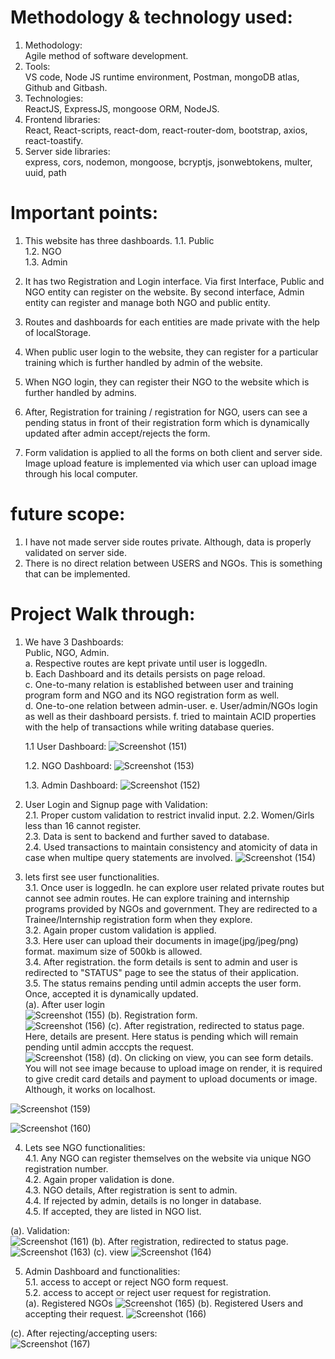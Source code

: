 # Methodology & technology used:  
1. Methodology:  
      Agile method of software development.  
3. Tools:  
      VS code, Node JS runtime environment, Postman, mongoDB atlas, Github and Gitbash.  
4. Technologies:  
      ReactJS, ExpressJS, mongoose ORM, NodeJS.  
5. Frontend libraries:  
      React, React-scripts, react-dom, react-router-dom, bootstrap, axios, react-toastify.  
6. Server side libraries:  
      express, cors, nodemon, mongoose, bcryptjs, jsonwebtokens, multer, uuid, path  


# Important points:
1. This website has three dashboards.
	1.1. Public  
	1.2. NGO  
	1.3. Admin  

2. It has two Registration and Login interface. Via first Interface, Public and NGO entity can register on the website. By second interface, Admin entity can register and manage both NGO and public entity.  
4. Routes and dashboards for each entities are made private with the help of localStorage.  
5. When public user login to the website, they can register for a particular training which is further handled by admin of the website.  
6. When NGO login, they can register their NGO to the website which is further handled by admins.  
7. After, Registration for training / registration for NGO, users can see a pending status in front of their registration form which is dynamically updated after admin accept/rejects the form.  
8. Form validation is applied to all the forms on both client and server side.
Image upload feature is implemented via which user can upload image through his local computer.  





# future scope: 
1. I have not made server side routes private. Although, data is properly validated on server side.
2. There is no direct relation between USERS and NGOs. This is something that can be implemented.



# Project Walk through:

1. We have 3 Dashboards:  
   Public,
   NGO,
   Admin.  
   a. Respective routes are kept private until user is loggedIn.    
   b. Each Dashboard and its details persists on page reload.  
   c. One-to-many relation is established between user and training program form and NGO and its NGO registration form as well.  
   d. One-to-one relation between admin-user.
   e. User/admin/NGOs login as well as their dashboard persists.
   f. tried to maintain ACID properties with the help of transactions while writing database queries.


   
   1.1 User Dashboard:
   ![Screenshot (151)](https://github.com/rohan8789/capstone/assets/74501400/fc4c6e8f-e2b8-41d1-a084-cccd85ebb6a6)


  
   1.2. NGO Dashboard:
   ![Screenshot (153)](https://github.com/rohan8789/capstone/assets/74501400/b1f4d1d7-1e19-45b6-9892-da3dc652257f)


  
   1.3. Admin Dashboard:
   ![Screenshot (152)](https://github.com/rohan8789/capstone/assets/74501400/8a85b7bd-7632-41fb-8dad-157ad5f95a1c)

   



3. User Login and Signup page with Validation:  
   2.1. Proper custom validation to restrict invalid input.
   2.2. Women/Girls less than 16 cannot register.  
   2.3. Data is sent to backend and further saved to database.  
   2.4. Used transactions to maintain consistency and atomicity of data in case when multipe query statements are involved.
   ![Screenshot (154)](https://github.com/rohan8789/capstone/assets/74501400/744c38ce-f837-4bf9-9bde-da0be6b8aae5)
   




4. lets first see user functionalities.  
   3.1. Once user is loggedIn. he can explore user related private routes but cannot see admin routes. He can explore training and internship programs provided by NGOs and government. They are redirected to a Trainee/Internship registration form when they explore.  
   3.2. Again proper custom validation is applied.  
   3.3. Here user can upload their documents in image(jpg/jpeg/png) format. maximum size of 500kb is allowed.  
   3.4. After registration. the form details is sent to admin and user is redirected to "STATUS" page to see the status of their application.  
   3.5. The status remains pending until admin accepts the user form. Once, accepted it is dynamically updated.    
   (a). After user login    
   ![Screenshot (155)](https://github.com/rohan8789/capstone/assets/74501400/1c4076f6-777a-4101-b742-ebf8012633e8)
   (b). Registration form.    
   ![Screenshot (156)](https://github.com/rohan8789/capstone/assets/74501400/c6d050de-c5b5-44cf-82e5-86e1a79e3084)
   (c). After registration, redirected to status page. Here, details are present. Here status is pending which will remain pending until admin acccpts the request.  
   ![Screenshot (158)](https://github.com/rohan8789/capstone/assets/74501400/6406c406-42c6-4679-917e-6098e48da6b4)
   (d). On clicking on view, you can see form details. You will not see image because to upload image on render, it is required to give credit card details and payment to upload documents or image. Although, it works on localhost.
   
![Screenshot (159)](https://github.com/rohan8789/capstone/assets/74501400/274b6d7f-c3f5-4d52-a1e3-0691565352e1)

![Screenshot (160)](https://github.com/rohan8789/capstone/assets/74501400/cbe25ced-ab1b-405e-8a59-43f11a971846)  









4. Lets see NGO functionalities:  
   4.1. Any NGO can register themselves on the website via unique NGO registration number.  
   4.2. Again proper validation is done.  
   4.3. NGO details, After registration is sent to admin.  
   4.4. If rejected by admin, details is no longer in database.  
   4.5. If accepted, they are listed in NGO list.  
    

(a). Validation:  
![Screenshot (161)](https://github.com/rohan8789/capstone/assets/74501400/c947121b-a1fb-469c-9bc9-c09c90b25374)
(b). After registration, redirected to status page.  
![Screenshot (163)](https://github.com/rohan8789/capstone/assets/74501400/8881969d-a467-406f-8d67-ab85b36cc793)
(c). view
![Screenshot (164)](https://github.com/rohan8789/capstone/assets/74501400/92c18846-77f9-43e0-b242-fb01d184c4d9)





5. Admin Dashboard and functionalities:  
   5.1. access to accept or reject NGO form request.  
   5.2. access to accept or reject user request for registration.  
(a). Registered NGOs
![Screenshot (165)](https://github.com/rohan8789/capstone/assets/74501400/857d2272-4465-4d10-8ddf-d45abcedd0ea)
(b). Registered Users and accepting their request.
![Screenshot (166)](https://github.com/rohan8789/capstone/assets/74501400/6aaceac9-9628-4d5b-a3d8-d9ad28572975)

(c). After rejecting/accepting users:  
![Screenshot (167)](https://github.com/rohan8789/capstone/assets/74501400/c1fd4993-8081-4cf1-af50-09ab5900eeb2)
